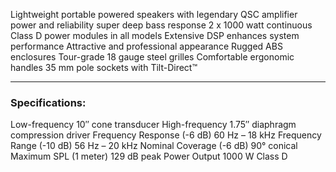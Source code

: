 Lightweight portable powered speakers with legendary QSC amplifier power and reliability super deep bass response
2 x 1000 watt continuous Class D power modules in all models
Extensive DSP enhances system performance
Attractive and professional appearance
Rugged ABS enclosures
Tour-grade 18 gauge steel grilles
Comfortable ergonomic handles
35 mm pole sockets with Tilt-Direct™

---

### Specifications:

Low-frequency 10″ cone transducer
High-frequency 1.75″ diaphragm compression driver
Frequency Response (-6 dB) 60 Hz – 18 kHz
Frequency Range (-10 dB) 56 Hz – 20 kHz
Nominal Coverage (-6 dB) 90° conical
Maximum SPL (1 meter) 129 dB peak
Power Output 1000 W Class D
